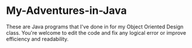 # My-Adventures-in-Java
These are Java programs that I've done in for my Object Oriented Design class. You're welcome to edit the code and fix any logical error or improve efficiency and readability.
